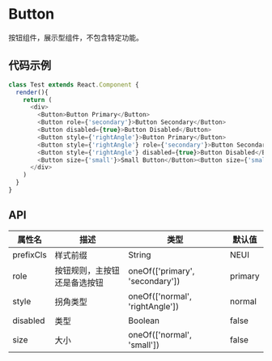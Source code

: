 # Button
按钮组件，展示型组件，不包含特定功能。

## 代码示例

```js
class Test extends React.Component {
  render(){
    return (
      <div>
        <Button>Button Primary</Button>
        <Button role={'secondary'}>Button Secondary</Button>
        <Button disabled={true}>Button Disabled</Button>
        <Button style={'rightAngle'}>Button Primary</Button>
        <Button style={'rightAngle'} role={'secondary'}>Button Secondary</Button>
        <Button style={'rightAngle'} disabled={true}>Button Disabled</Button>
        <Button size={'small'}>Small Button</Button><Button size={'small'} disabled={true}>Small Button</Button>
      </div>
    )
  }
}
```

## API

属性名 | 描述 | 类型 | 默认值
--- | --- | --- | ---
prefixCls | 样式前缀 | String | NEUI
role | 按钮规则，主按钮还是备选按钮 | oneOf(['primary', 'secondary']) | primary
style | 拐角类型 | oneOf(['normal', 'rightAngle']) | normal
disabled | 类型 | Boolean | false
size | 大小 | oneOf(['normal', 'small']) | false
